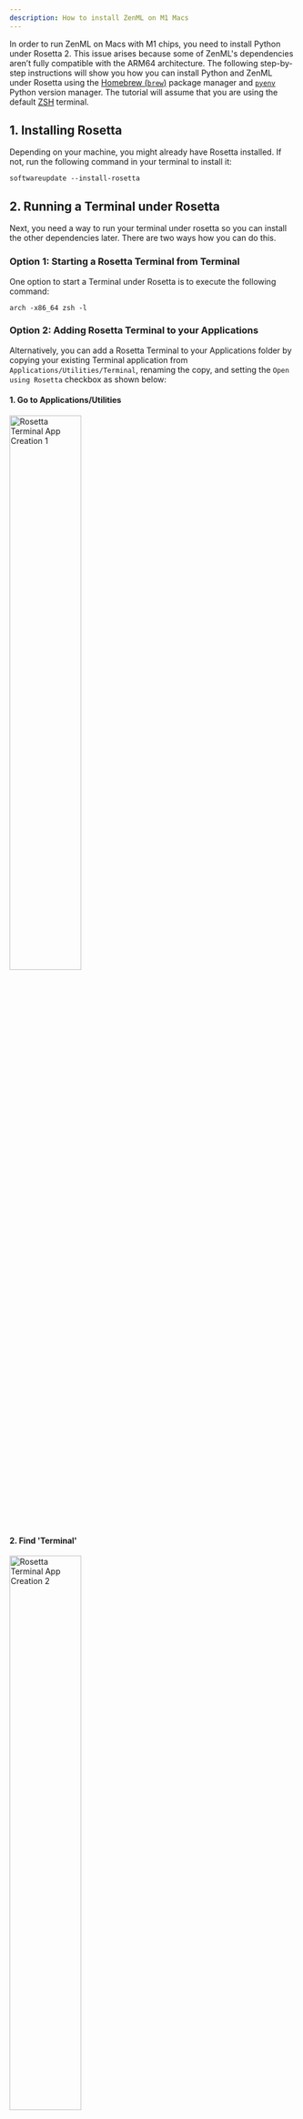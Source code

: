 ```yaml
---
description: How to install ZenML on M1 Macs
---
```


In order to run ZenML on Macs with M1 chips, you need to install Python under 
Rosetta 2. 
This issue arises because some of ZenML's dependencies aren’t fully compatible 
with the ARM64 architecture.
The following step-by-step instructions will show you how you can install Python
and ZenML under Rosetta using the
[Homebrew (`brew`)](https://github.com/pyenv/pyenv) package manager and 
[`pyenv`](https://github.com/pyenv/pyenv) Python version manager.
The tutorial will assume that you are using the default 
[ZSH](https://www.zsh.org/) terminal.

## 1. Installing Rosetta

Depending on your machine, you might already have Rosetta installed. If not,
run the following command in your terminal to install it:

```
softwareupdate --install-rosetta
```

## 2. Running a Terminal under Rosetta

Next, you need a way to run your terminal under rosetta so you can install the
other dependencies later.
There are two ways how you can do this.

### Option 1: Starting a Rosetta Terminal from Terminal

One option to start a Terminal under Rosetta is to execute the following command:

```
arch -x86_64 zsh -l
```

### Option 2: Adding Rosetta Terminal to your Applications

Alternatively, you can add a Rosetta Terminal to your Applications folder by 
copying your existing Terminal application from `Applications/Utilities/Terminal`, renaming the copy, and setting the
`Open using Rosetta` checkbox as shown below:

#### 1. Go to Applications/Utilities
<img src="../assets/../../assets/getting_started/installation/rosetta_terminal_1.png" alt="Rosetta Terminal App Creation 1" width="50%"/>

#### 2. Find 'Terminal'
<img src="../assets/../../assets/getting_started/installation/rosetta_terminal_2.png" alt="Rosetta Terminal App Creation 2" width="50%"/>

#### 3. Copy 'Terminal'
<img src="../assets/../../assets/getting_started/installation/rosetta_terminal_3.png" alt="Rosetta Terminal App Creation 3" width="50%"/>

#### 4. Rename the copy to 'Rosetta Terminal'
<img src="../assets/../../assets/getting_started/installation/rosetta_terminal_4.png" alt="Rosetta Terminal App Creation 4" width="50%"/>

#### 5. Get Info on 'Rosetta Terminal'
<img src="../assets/../../assets/getting_started/installation/rosetta_terminal_5.png" alt="Rosetta Terminal App Creation 5" width="50%"/>

#### 6. Check the 'Open using Rosetta' Checkbox
<img src="../assets/../../assets/getting_started/installation/rosetta_terminal_6.png" alt="Rosetta Terminal App Creation 6" width="20%"/>

### Verifying whether you run under Rosetta

To check whether your terminal is running under Rosetta or not, use the `arch`
command:

```
arch
```

This should return `i386` if you are running under Rosetta.

### Using Rosetta Terminal in VSCode

If you are using VSCode, you can add a Rosetta terminal option by modifying
your `settings.json`. 
To do so, press `CMD + Shift + P`, search for 'Preferences: Open User Settings 
(JSON)', then add an entry into `terminal.integrated.profiles.osx` as shown
below.

```
"terminal.integrated.profiles.osx": {
    ...
    "rosetta": {
        "path": "arch",
        "args": ["-x86_64", "zsh", "-l"],
        "overrideName": true
    }
},
```

Optionally, you can also set Rosetta ZSH as the default terminal by setting
`terminal.integrated.defaultProfile.osx` accordingly:

```
"terminal.integrated.defaultProfile.osx": "rosetta",
```


## 3. Installing Homebrew under Rosetta

Next, we will install Homebrew under Rosetta and alias it to `brew86`.

To install Homebrew under Rosetta, use the following command:

```
arch -x86_64 /bin/bash -c "$(curl -fsSL https://raw.githubusercontent.com/Homebrew/install/master/install.sh)"
```

Then, reate the `brew86` alias like so:

```
alias brew86="arch -x86_64 /usr/local/bin/brew"
```

## 4. Installing pyenv and pyenv-virtualenv under Rosetta

### Installing Dependencies

To install pyenv, you first need to install its dependencies:

```
brew86 install openssl readline sqlite3 xz zlib tcl-tk
```

### Installing pyenv

Then you can install pyenv under Rosetta via:

```
brew86 install pyenv
```

### Installing pyenv-virtualenv

Similarly, you can install `pyenv-virtualenv` via:

```
brew86 install pyenv-virtualenv
```

### Creating a pyenv86 Alias

Then we will again create an alias for running pyenv under Rosetta:

```
alias pyenv86="arch -x86_64 pyenv"
```

### Setting Environment Variables

Lastly, run the following lines to set the environment variables required by
pyenv and pyenv-virtualenv in your `.zshrc`:

```
echo 'export PYENV_ROOT="$HOME/.pyenv"' >> ~/.zshrc
echo 'command -v pyenv >/dev/null || export PATH="$PYENV_ROOT/bin:$PATH"' >> ~/.zshrc
echo 'eval "$(pyenv init -)"' >> ~/.zshrc
echo 'eval "$(pyenv virtualenv-init -)"' >> ~/.zshrc
```

## 5. Installing Python under Rosetta with Pyenv

Now you're all set and can install the Python version of your choice via

```
pyenv86 install <PYTHON_VERSION>
```

E.g. to install the latest Python version that ZenML currently supports (3.9.14),
run:

```
pyenv86 install 3.9.14
```

## 6. Installing ZenML in a Virtual Environment

Lastly, let's install ZenML in a new virtual environment.

### Creating a Virtual Environment with pyenv-virtualenv

To create a new virtual environment called `zenml` based on Python 3.9.14, run:

```
pyenv virtualenv 3.9.14 zenml
```

### Activating a Virtual Environment with pyenv-virtualenv

You can then activate the virtual environment using

```
pyenv activate zenml
```

### Installing ZenML

Finally, you can install ZenML in the virtual environment with pip:

```
pip install zenml
```

And that's it, you have successfully installed ZenML in Python 3.9 under Rosetta.

## Resources:
- [Installing Rosetta](https://osxdaily.com/2020/12/04/how-install-rosetta-2-apple-silicon-mac/)
- [Installing Python under Rosetta with Brew and Pyenv](http://sixty-north.com/blog/pyenv-apple-silicon.html)
- [Installing Python under Rosetta with Brew and Pipenv](https://medium.com/thinknum/how-to-install-python-under-rosetta-2-f98c0865e012)
- [pyenv Installation with Homebrew](https://github.com/pyenv/pyenv#homebrew-in-macos)
- [pyenv-virtualenv Installation with Homebrew](https://github.com/pyenv/pyenv-virtualenv#installing-with-homebrew-for-macos-users)
- [pyenv Shell Environment Setup](https://github.com/pyenv/pyenv#set-up-your-shell-environment-for-pyenv)
- [Rosetta Terminal in VSCode](https://blog.hao.dev/setting-up-zsh-with-vs-code-on-apple-silicon-mac-m1-chip)
